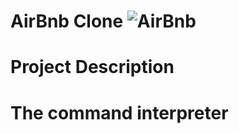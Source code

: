 # AirBnb Clone ![AirBnb](https://imgs.search.brave.com/cE034wcOG_sFGW5Sz_qPT1ARoVui1fzbYbUSteT097k/rs:fit:474:225:1/g:ce/aHR0cHM6Ly90c2Uy/Lm1tLmJpbmcubmV0/L3RoP2lkPU9JUC5f/M0ZRMlpaNURTUEo5/a29PbUY3eDN3SGFI/YSZwaWQ9QXBp)

# Project Description
# The command interpreter


